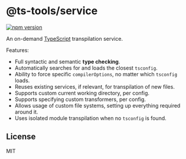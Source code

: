 # @ts-tools/service
[![npm version](https://img.shields.io/npm/v/@ts-tools/service.svg)](https://www.npmjs.com/package/@ts-tools/service)

An on-demand [TypeScript](https://www.typescriptlang.org/) transpilation service.

Features:
- Full syntactic and semantic **type checking**.
- Automatically searches for and loads the closest `tsconfig`.
- Ability to force specific `compilerOptions`, no matter which `tsconfig` loads.
- Reuses existing services, if relevant, for transpilation of new files.
- Supports custom current working directory, per config.
- Supports specifying custom transformers, per config.
- Allows usage of custom file systems, setting up everything required around it.
- Uses isolated module transpilation when no `tsconfig` is found.

## License

MIT
